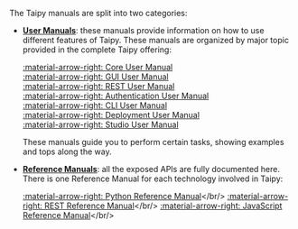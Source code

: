 The Taipy manuals are split into two categories:

- [**User Manuals**](userman/index.md): these manuals provide information on how to use different
   features of Taipy. These manuals are organized by major topic provided in the complete Taipy
   offering:

    [:material-arrow-right: Core User Manual](core/index.md)<br/>
    [:material-arrow-right: GUI User Manual](gui/index.md)<br/>
    [:material-arrow-right: REST User Manual](rest/index.md)<br/>
    [:material-arrow-right: Authentication User Manual](auth/index.md)<br/>
    [:material-arrow-right: CLI User Manual](cli/index.md)<br/>
    [:material-arrow-right: Deployment User Manual](run-deploy/index.md)<br/>
    [:material-arrow-right: Studio User Manual](studio/index.md)<br/>

   These manuals guide you to perform certain tasks, showing examples and tops along the way.

- [**Reference Manuals**](refmans/index.md): all the exposed APIs are fully documented here.<br/>
   There is one Reference Manual for each technology involved in Taipy:

    [:material-arrow-right: Python Reference Manual](reference/index.md)</br/>
    [:material-arrow-right: REST Reference Manual](reference_rest/index.md)</br/>
    [:material-arrow-right: JavaScript Reference Manual](reference_guiext/index.md)</br/>
